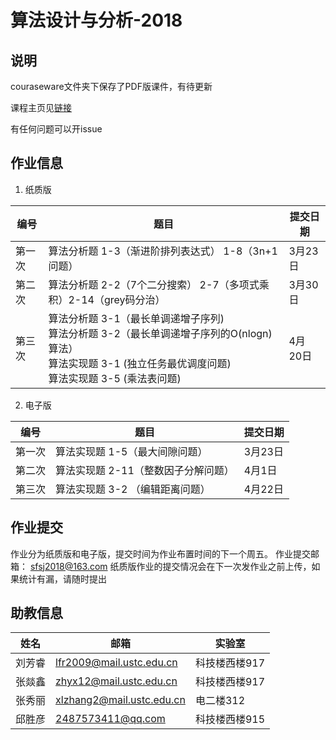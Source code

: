 # 算法设计与分析-2018

## 说明
couraseware文件夹下保存了PDF版课件，有待更新

课程主页见[链接](http://vim.ustc.edu.cn/?product=algorithm)

有任何问题可以开issue


## 作业信息
1. 纸质版

| 编号 | 题目 | 提交日期 |
|--|--|--|
| 第一次 | 算法分析题 1-3（渐进阶排列表达式） 1-8（3n+1问题） | 3月23日|
|第二次 | 算法分析题 2-2（7个二分搜索） 2-7（多项式乘积）2-14（grey码分治）| 3月30日 |
|第三次 | 算法分析题 3-1（最长单调递增子序列) <br> 算法分析题 3-2（最长单调递增子序列的O(nlogn)算法）<br> 算法实现题 3-1  (独立任务最优调度问题)  <br> 算法实现题 3-5  (乘法表问题) | 4月 20日 |


2. 电子版


| 编号 | 题目 | 提交日期 |
|--|--|--|
| 第一次 | 算法实现题 1-5（最大间隙问题） | 3月23日|
| 第二次 |算法实现题 2-11（整数因子分解问题）| 4月1日 |
|第三次| 算法实现题 3-2 （编辑距离问题）| 4月22日 | 

## 作业提交
作业分为纸质版和电子版，提交时间为作业布置时间的下一个周五。
作业提交邮箱：  sfsj2018@163.com
纸质版作业的提交情况会在下一次发作业之前上传，如果统计有漏，请随时提出

## 助教信息
 | 姓名 | 邮箱 | 实验室|
 |--|--|--|
| 刘芳睿| lfr2009@mail.ustc.edu.cn | 科技楼西楼917
| 张燚鑫 | zhyx12@mail.ustc.edu.cn | 科技楼西楼917
| 张秀丽 | xlzhang2@mail.ustc.edu.cn | 电二楼312
| 邱胜彦 | 2487573411@qq.com | 科技楼西楼915


